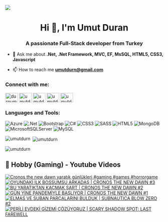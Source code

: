 ![](https://komarev.com/ghpvc/?username=umutdurn&color=blue)
<h1 align="center">Hi 👋, I'm Umut Duran</h1>
<h3 align="center">A passionate Full-Stack developer from Turkey</h3>

- 💬 Ask me about **.Net, .Net Framework, MVC, EF, MsSQL,  HTML5, CSS3,  Javascript**

- 📫 How to reach me **umutdurn@gmail.com**

<h3 align="left">Connect with me:</h3>
<p align="left">
<a href="https://twitter.com/durnumut" target="blank"><img align="center" src="https://raw.githubusercontent.com/rahuldkjain/github-profile-readme-generator/master/src/images/icons/Social/twitter.svg" alt="durnumut" height="30" width="40" /></a>
<a href="https://linkedin.com/in/umutdurn" target="blank"><img align="center" src="https://raw.githubusercontent.com/rahuldkjain/github-profile-readme-generator/master/src/images/icons/Social/linked-in-alt.svg" alt="umutdurn" height="30" width="40" /></a>
<a href="https://fb.com/umutdurn" target="blank"><img align="center" src="https://raw.githubusercontent.com/rahuldkjain/github-profile-readme-generator/master/src/images/icons/Social/facebook.svg" alt="umutdurn" height="30" width="40" /></a>
<a href="https://instagram.com/umutdurn" target="blank"><img align="center" src="https://raw.githubusercontent.com/rahuldkjain/github-profile-readme-generator/master/src/images/icons/Social/instagram.svg" alt="umutdurn" height="30" width="40" /></a>
<a href="https://www.youtube.com/c/umutdrn" target="blank"><img align="center" src="https://raw.githubusercontent.com/rahuldkjain/github-profile-readme-generator/master/src/images/icons/Social/youtube.svg" alt="umutdrn" height="30" width="40" /></a>
</p>

<h3 align="left">Languages and Tools:</h3>

![Azure](https://img.shields.io/badge/azure-%230072C6.svg?style=for-the-badge&logo=microsoftazure&logoColor=white)
  ![.Net](https://img.shields.io/badge/.NET-5C2D91?style=for-the-badge&logo=.net&logoColor=white)
  ![Bootstrap](https://img.shields.io/badge/bootstrap-%238511FA.svg?style=for-the-badge&logo=bootstrap&logoColor=white)
  ![C#](https://img.shields.io/badge/c%23-%23239120.svg?style=for-the-badge&logo=csharp&logoColor=white)
  ![CSS3](https://img.shields.io/badge/css3-%231572B6.svg?style=for-the-badge&logo=css3&logoColor=white)
  ![SASS](https://img.shields.io/badge/SASS-hotpink.svg?style=for-the-badge&logo=SASS&logoColor=white)
  ![HTML5](https://img.shields.io/badge/html5-%23E34F26.svg?style=for-the-badge&logo=html5&logoColor=white)
  ![MongoDB](https://img.shields.io/badge/MongoDB-%234ea94b.svg?style=for-the-badge&logo=mongodb&logoColor=white)
  ![MicrosoftSQLServer](https://img.shields.io/badge/Microsoft%20SQL%20Server-CC2927?style=for-the-badge&logo=microsoft%20sql%20server&logoColor=white)
  ![MySQL](https://img.shields.io/badge/mysql-4479A1.svg?style=for-the-badge&logo=mysql&logoColor=white)

<p><img align="left" src="https://github-readme-stats.vercel.app/api/top-langs?username=umutdurn&show_icons=true&locale=en&layout=compact" alt="umutdurn" /></p>

<p>&nbsp;<img align="center" src="https://github-readme-stats.vercel.app/api?username=umutdurn&show_icons=true&locale=en" alt="umutdurn" /></p>

<p><img align="center" src="https://github-readme-streak-stats.herokuapp.com/?user=umutdurn&" alt="umutdurn" /></p>

<summary><h2>📸 Hobby (Gaming) - Youtube Videos</h2></summary>

<!-- BEGIN YOUTUBE-CARDS -->
[![Cronos the new dawn yaratık günlükleri #gaming #games #horrorgame](https://ytcards.demolab.com/?id=dwPSFw2cNV8&title=Cronos+the+new+dawn+yarat%C4%B1k+g%C3%BCnl%C3%BCkleri+%23gaming+%23games+%23horrorgame&lang=en&timestamp=1757325673&background_color=%230d1117&title_color=%23ffffff&stats_color=%23dedede&max_title_lines=1&width=250&border_radius=5 "Cronos the new dawn yaratık günlükleri #gaming #games #horrorgame")](https://www.youtube.com/shorts/dwPSFw2cNV8)
[![OYUNDAKİ İLK BOSSUMSU ARKADAŞ | CRONOS THE NEW DAWN #3](https://ytcards.demolab.com/?id=aju7KOll8j0&title=OYUNDAK%C4%B0+%C4%B0LK+BOSSUMSU+ARKADA%C5%9E+%7C+CRONOS+THE+NEW+DAWN+%233&lang=en&timestamp=1757239202&background_color=%230d1117&title_color=%23ffffff&stats_color=%23dedede&max_title_lines=1&width=250&border_radius=5 "OYUNDAKİ İLK BOSSUMSU ARKADAŞ | CRONOS THE NEW DAWN #3")](https://www.youtube.com/watch?v=aju7KOll8j0)
[![BU YARATIKTAN KAÇMAK ŞART | CRONOS THE NEW DAWN #2](https://ytcards.demolab.com/?id=M8tTRKvDSxE&title=BU+YARATIKTAN+KA%C3%87MAK+%C5%9EART+%7C+CRONOS+THE+NEW+DAWN+%232&lang=en&timestamp=1757167236&background_color=%230d1117&title_color=%23ffffff&stats_color=%23dedede&max_title_lines=1&width=250&border_radius=5 "BU YARATIKTAN KAÇMAK ŞART | CRONOS THE NEW DAWN #2")](https://www.youtube.com/watch?v=M8tTRKvDSxE)
[![GÜN YİNE PANDEMİYLE BAŞLIYOR | CRONOS THE NEW DAWN #1](https://ytcards.demolab.com/?id=fnsBmBGgKU8&title=G%C3%9CN+Y%C4%B0NE+PANDEM%C4%B0YLE+BA%C5%9ELIYOR+%7C+CRONOS+THE+NEW+DAWN+%231&lang=en&timestamp=1757145649&background_color=%230d1117&title_color=%23ffffff&stats_color=%23dedede&max_title_lines=1&width=250&border_radius=5 "GÜN YİNE PANDEMİYLE BAŞLIYOR | CRONOS THE NEW DAWN #1")](https://www.youtube.com/watch?v=fnsBmBGgKU8)
[![ELMAS VE SUBAN PARÇALARINI BULDUK | SUBNAUTICA BLOW ZERO #2](https://ytcards.demolab.com/?id=RoFbrgntHnk&title=ELMAS+VE+SUBAN+PAR%C3%87ALARINI+BULDUK+%7C+SUBNAUTICA+BLOW+ZERO+%232&lang=en&timestamp=1757085083&background_color=%230d1117&title_color=%23ffffff&stats_color=%23dedede&max_title_lines=1&width=250&border_radius=5 "ELMAS VE SUBAN PARÇALARINI BULDUK | SUBNAUTICA BLOW ZERO #2")](https://www.youtube.com/watch?v=RoFbrgntHnk)
[![PERİLİ EVDEKİ GİZEMİ ÇÖZÜYORUZ | SCARY SHADOW SPOT: LAST FAREWELL](https://ytcards.demolab.com/?id=BaCrSP9O4fQ&title=PER%C4%B0L%C4%B0+EVDEK%C4%B0+G%C4%B0ZEM%C4%B0+%C3%87%C3%96Z%C3%9CYORUZ+%7C+SCARY+SHADOW+SPOT%3A+LAST+FAREWELL&lang=en&timestamp=1756904421&background_color=%230d1117&title_color=%23ffffff&stats_color=%23dedede&max_title_lines=1&width=250&border_radius=5 "PERİLİ EVDEKİ GİZEMİ ÇÖZÜYORUZ | SCARY SHADOW SPOT: LAST FAREWELL")](https://www.youtube.com/watch?v=BaCrSP9O4fQ)
<!-- END YOUTUBE-CARDS -->
